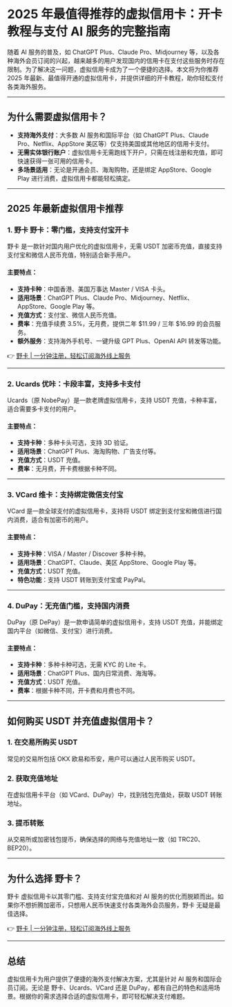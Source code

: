 # 2025 年最值得推荐的虚拟信用卡：开卡教程与支付 AI 服务的完整指南

随着 AI 服务的普及，如 ChatGPT Plus、Claude Pro、Midjourney 等，以及各种海外会员订阅的兴起，越来越多的用户发现国内的信用卡在支付这些服务时存在限制。为了解决这一问题，虚拟信用卡成为了一个便捷的选择。本文将为你推荐 2025 年最新、最值得开通的虚拟信用卡，并提供详细的开卡教程，助你轻松支付各类海外服务。

---

## 为什么需要虚拟信用卡？

- **支持海外支付**：大多数 AI 服务和国际平台（如 ChatGPT Plus、Claude Pro、Netflix、AppStore 美区等）仅支持美国或其他地区的信用卡支付。
- **无需实体银行账户**：虚拟信用卡无需跑线下开户，只需在线注册和充值，即可快速获得一张可用的信用卡。
- **多场景适用**：无论是开通会员、海淘购物，还是绑定 AppStore、Google Play 进行消费，虚拟信用卡都能轻松搞定。

---

## 2025 年最新虚拟信用卡推荐

### 1. 野卡 野卡：零门槛，支持支付宝开卡

野卡 是一款针对国内用户优化的虚拟信用卡，无需 USDT 加密币充值，直接支持支付宝和微信人民币充值，特别适合新手用户。

#### 主要特点：
- **支持卡种**：中国香港、美国万事达 Master / VISA 卡头。
- **适用场景**：ChatGPT Plus、Claude Pro、Midjourney、Netflix、AppStore、Google Play 等。
- **充值方式**：支付宝、微信人民币充值。
- **费率**：充值手续费 3.5%，无月费，提供二年 $11.99 / 三年 $16.99 的会员服务。
- **额外服务**：支持海外手机号、一键升级 GPT Plus、OpenAI API 转发等功能。

👉 [野卡 | 一分钟注册，轻松订阅海外线上服务](https://bbtdd.com/yeka)

---

### 2. Ucards 优咔：卡段丰富，支持多卡支付

Ucards（原 NobePay）是一款老牌虚拟信用卡，支持 USDT 充值，卡种丰富，适合需要多卡支付的用户。

#### 主要特点：
- **支持卡种**：多种卡头可选，支持 3D 验证。
- **适用场景**：ChatGPT Plus、海淘购物、广告支付等。
- **充值方式**：USDT 充值。
- **费率**：无月费，开卡费根据卡种不同。

---

### 3. VCard 维卡：支持绑定微信支付宝

VCard 是一款全球支付的虚拟信用卡，支持将 USDT 绑定到支付宝和微信进行国内消费，适合有加密币的用户。

#### 主要特点：
- **支持卡种**：VISA / Master / Discover 多种卡种。
- **适用场景**：ChatGPT、Claude、美区 AppStore、Google Play 等。
- **充值方式**：USDT 充值。
- **特色功能**：支持 USDT 转账到支付宝或 PayPal。

---

### 4. DuPay：无充值门槛，支持国内消费

DuPay（原 DePay）是一款申请简单的虚拟信用卡，支持 USDT 充值，并能绑定国内平台（如微信、支付宝）进行消费。

#### 主要特点：
- **支持卡种**：多种卡种可选，无需 KYC 的 Lite 卡。
- **适用场景**：ChatGPT Plus、国内日常消费、海淘等。
- **充值方式**：USDT 充值。
- **费率**：根据卡种不同，开卡费和月费也不同。

---

## 如何购买 USDT 并充值虚拟信用卡？

### 1. 在交易所购买 USDT
常见的交易所包括 OKX 欧易和币安，用户可以通过人民币购买 USDT。

### 2. 获取充值地址
在虚拟信用卡平台（如 VCard、DuPay）中，找到钱包充值处，获取 USDT 转账地址。

### 3. 提币转账
从交易所或加密钱包提币，确保选择的网络与充值地址一致（如 TRC20、BEP20）。

---

## 为什么选择 野卡？

野卡 虚拟信用卡以其零门槛、支持支付宝充值和对 AI 服务的优化而脱颖而出。如果你不想折腾加密币，只想用人民币快速支付各类海外会员服务，野卡 无疑是最佳选择。

👉 [野卡 | 一分钟注册，轻松订阅海外线上服务](https://bbtdd.com/yeka)

---

## 总结

虚拟信用卡为用户提供了便捷的海外支付解决方案，尤其是针对 AI 服务和国际会员订阅。无论是 野卡、Ucards、VCard 还是 DuPay，都有自己的特色和适用场景。根据你的需求选择合适的虚拟信用卡，即可轻松解决支付难题。